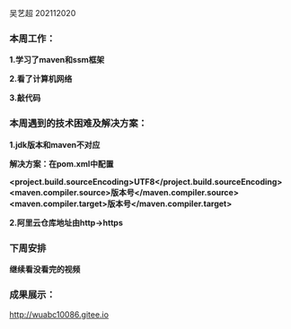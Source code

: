 吴艺超 202112020

###  本周工作：

**1.学习了maven和ssm框架**

**2.看了计算机网络**

**3.敲代码**

### 本周遇到的技术困难及解决方案：

**1.jdk版本和maven不对应**

**解决方案：在pom.xml中配置**

**<properties>
<project.build.sourceEncoding>UTF8</project.build.sourceEncoding>
    <maven.compiler.source>版本号</maven.compiler.source>
    <maven.compiler.target>版本号</maven.compiler.target>
</properties>**

**2.阿里云仓库地址由http->https**

### 下周安排

**继续看没看完的视频**

### 成果展示：

http://wuabc10086.gitee.io